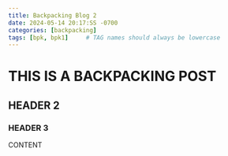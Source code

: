 ```yaml
---
title: Backpacking Blog 2
date: 2024-05-14 20:17:SS -0700
categories: [backpacking]
tags: [bpk, bpk1]     # TAG names should always be lowercase
---
```


# THIS IS A BACKPACKING POST
## HEADER 2
### HEADER 3

CONTENT

